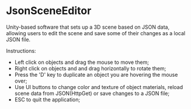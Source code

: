 # JsonSceneEditor
Unity-based software that sets up a 3D scene based on JSON data, allowing users to edit the scene and save some of their changes as a local JSON file.

Instructions:
- Left click on objects and drag the mouse to move them;
- Right click on objects and and drag horizontally to rotate them;
- Press the 'D' key to duplicate an object you are hovering the mouse over;
- Use UI buttons to change color and texture of object materials, reload scene data from JSON(HttpGet) or save changes to a JSON file;
- ESC to quit the application;
